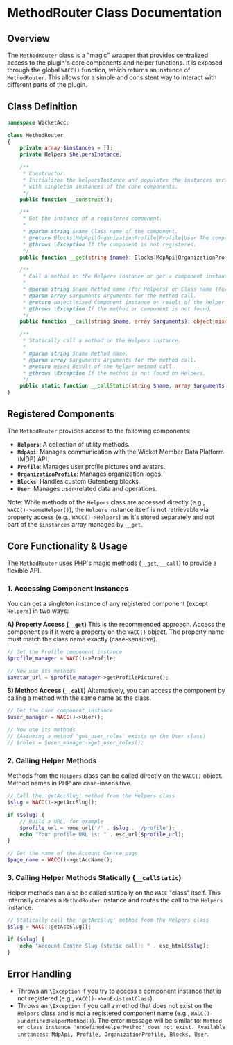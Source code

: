 # MethodRouter Class Documentation

## Overview
The `MethodRouter` class is a "magic" wrapper that provides centralized access to the plugin's core components and helper functions. It is exposed through the global `WACC()` function, which returns an instance of `MethodRouter`. This allows for a simple and consistent way to interact with different parts of the plugin.

## Class Definition
```php
namespace WicketAcc;

class MethodRouter
{
    private array $instances = [];
    private Helpers $helpersInstance;

    /**
     * Constructor.
     * Initializes the helpersInstance and populates the instances array
     * with singleton instances of the core components.
     */
    public function __construct();

    /**
     * Get the instance of a registered component.
     *
     * @param string $name Class name of the component.
     * @return Blocks|MdpApi|OrganizationProfile|Profile|User The component instance.
     * @throws \Exception If the component is not registered.
     */
    public function __get(string $name): Blocks|MdpApi|OrganizationProfile|Profile|User;

    /**
     * Call a method on the Helpers instance or get a component instance.
     *
     * @param string $name Method name (for Helpers) or Class name (for component).
     * @param array $arguments Arguments for the method call.
     * @return object|mixed Component instance or result of the helper method call.
     * @throws \Exception If the method or component is not found.
     */
    public function __call(string $name, array $arguments): object|mixed;

    /**
     * Statically call a method on the Helpers instance.
     *
     * @param string $name Method name.
     * @param array $arguments Arguments for the method call.
     * @return mixed Result of the helper method call.
     * @throws \Exception If the method is not found on Helpers.
     */
    public static function __callStatic(string $name, array $arguments): mixed;
}
```

## Registered Components
The `MethodRouter` provides access to the following components:

- **`Helpers`**: A collection of utility methods.
- **`MdpApi`**: Manages communication with the Wicket Member Data Platform (MDP) API.
- **`Profile`**: Manages user profile pictures and avatars.
- **`OrganizationProfile`**: Manages organization logos.
- **`Blocks`**: Handles custom Gutenberg blocks.
- **`User`**: Manages user-related data and operations.

Note: While methods of the `Helpers` class are accessed directly (e.g., `WACC()->someHelper()`), the `Helpers` instance itself is not retrievable via property access (e.g., `WACC()->Helpers`) as it's stored separately and not part of the `$instances` array managed by `__get`.

## Core Functionality & Usage
The `MethodRouter` uses PHP's magic methods (`__get`, `__call`) to provide a flexible API.

### 1. Accessing Component Instances
You can get a singleton instance of any registered component (except `Helpers`) in two ways:

**A) Property Access (`__get`)**
This is the recommended approach. Access the component as if it were a property on the `WACC()` object. The property name must match the class name exactly (case-sensitive).

```php
// Get the Profile component instance
$profile_manager = WACC()->Profile;

// Now use its methods
$avatar_url = $profile_manager->getProfilePicture();
```

**B) Method Access (`__call`)**
Alternatively, you can access the component by calling a method with the same name as the class.

```php
// Get the User component instance
$user_manager = WACC()->User();

// Now use its methods
// (Assuming a method 'get_user_roles' exists on the User class)
// $roles = $user_manager->get_user_roles();
```

### 2. Calling Helper Methods
Methods from the `Helpers` class can be called directly on the `WACC()` object. Method names in PHP are case-insensitive.

```php
// Call the 'getAccSlug' method from the Helpers class
$slug = WACC()->getAccSlug();

if ($slug) {
    // Build a URL, for example
    $profile_url = home_url('/' . $slug . '/profile');
    echo "Your profile URL is: " . esc_url($profile_url);
}

// Get the name of the Account Centre page
$page_name = WACC()->getAccName();
```

### 3. Calling Helper Methods Statically (`__callStatic`)
Helper methods can also be called statically on the `WACC` "class" itself. This internally creates a `MethodRouter` instance and routes the call to the `Helpers` instance.

```php
// Statically call the 'getAccSlug' method from the Helpers class
$slug = WACC::getAccSlug();

if ($slug) {
    echo "Account Centre Slug (static call): " . esc_html($slug);
}
```

## Error Handling
- Throws an `\Exception` if you try to access a component instance that is not registered (e.g., `WACC()->NonExistentClass`).
- Throws an `\Exception` if you call a method that does not exist on the `Helpers` class and is not a registered component name (e.g., `WACC()->undefinedHelperMethod()`). The error message will be similar to: `Method or class instance 'undefinedHelperMethod' does not exist. Available instances: MdpApi, Profile, OrganizationProfile, Blocks, User`.
